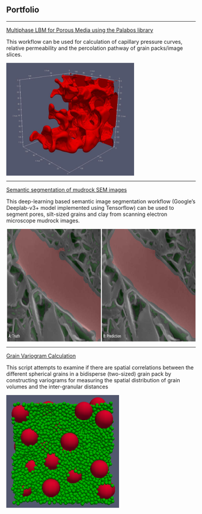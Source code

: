 ## Portfolio

---

[Multiphase LBM for Porous Media using the Palabos library](https://github.com/je-santos/MultiphasePorousMediaPalabos)

This workflow can be used for calculation of capillary pressure curves, relative permeability and the percolation pathway of grain packs/image slices.

<img src="https://github.com/abhishekdbihani/abhishekdbihani.github.io/blob/master/images/nw_flow.jpg" align="middle" width="340" height="300" alt="nonwetting fluid">

***

[Semantic segmentation of mudrock SEM images](https://github.com/abhishekdbihani/deeplabV3_pores-grains)

This deep-learning based semantic image segmentation workflow (Google’s Deeplab-v3+ model implemented using Tensorflow) can be used to segment pores, silt-sized grains and clay from scanning electron microscope mudrock images.

<img src="https://github.com/abhishekdbihani/abhishekdbihani.github.io/blob/master/images/sem_sample1.png" align="middle" width="550" height="300" alt="sem image">

***

[Grain Variogram Calculation](https://github.com/abhishekdbihani/Grain-variogram-calculation)

This script attempts to examine if there are spatial correlations between the different spherical grains in a bidisperse (two-sized) grain pack by constructing variograms for measuring the spatial distribution of grain volumes and the inter-granular distances

<img src="https://github.com/abhishekdbihani/abhishekdbihani.github.io/blob/master/images/bidisperse%20grain%20pack1.png" align="middle" width="300" height="300" alt="bidisperse grain pack">



